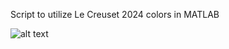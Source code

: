 Script to utilize Le Creuset 2024 colors in MATLAB

![alt text](https://github.com/annacnelson/matlabscripts/GMbUfJIXYAAUN87.jpeg?raw=true)
